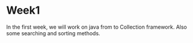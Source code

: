 # Week1
In the first week, we will work on java from to Collection framework. Also some searching and sorting methods.
